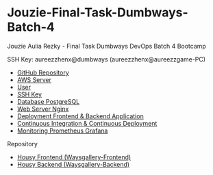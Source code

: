# Jouzie-Final-Task-Dumbways-Batch-4
Jouzie Aulia Rezky - Final Task Dumbways DevOps Batch 4 Bootcamp

SSH Key: aureezzhenx@dumbways (aureezzhenx@aureezzgame-PC)

- [GitHub Repository](https://github.com/aureezzhenx/Jouzie-Final-Task-Dumbways-Batch-4/tree/main/Repository)
- [AWS Server](https://github.com/aureezzhenx/Jouzie-Final-Task-Dumbways-Batch-4/tree/main/Server)
- [User](https://github.com/aureezzhenx/Jouzie-Final-Task-Dumbways-Batch-4/tree/main/User)
- [SSH Key](https://github.com/aureezzhenx/Jouzie-Final-Task-Dumbways-Batch-4/tree/main/SSH)
- [Database PostgreSQL](https://github.com/aureezzhenx/Jouzie-Final-Task-Dumbways-Batch-4/tree/main/Database)
- [Web Server Nginx](https://github.com/aureezzhenx/Jouzie-Final-Task-Dumbways-Batch-4/tree/main/Web%20Server)
- [Deployment Frontend & Backend Application](https://github.com/aureezzhenx/Jouzie-Final-Task-Dumbways-Batch-4/tree/main/Deployment)
- [Continuous Integration & Continuous Deployment](https://github.com/aureezzhenx/Jouzie-Final-Task-Dumbways-Batch-4/tree/main/CICD)
- [Monitoring Prometheus Grafana](https://github.com/aureezzhenx/Jouzie-Final-Task-Dumbways-Batch-4/tree/main/Monitoring)

Repository
- [Housy Frontend (Waysgallery-Frontend)](https://github.com/aureezzhenx/housy-backend)
- [Housy Backend (Waysgallery-Backend)](https://github.com/aureezzhenx/housy-backend)
